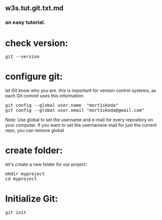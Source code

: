 ## w3s.tut.git.txt.md
### an easy tutorial.


check version:
==============
<pre>
git --version
</pre>


configure git:
==============
let Git know who you are.
this is important for version control systems,
as each Git commit uses this information:

<pre>
git config --global user.name  "mort1skoda"
git config --global user.email "mort1skoda@gmail.com"
</pre>

Note: Use global to set the username and e-mail for every repository on your computer.
If you want to set the username/e-mail for just the current repo, you can remove global


create folder:
==========
let's create a new folder for our project:
<pre>
mkdir myproject
cd myproject
</pre>

Initialize Git:
=
<pre>
git init
</pre>

